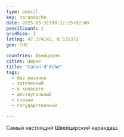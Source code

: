 ```yaml
---
type: pencil
key: carandache
date: 2025-05-31T08:22:15+02:00
pencilCount: 1
gridSize: 2
latlng: 47.374143, 8.535372
geo: CHE

countries: Швейцария
cities: Цюрих
title: "Caran d'Ache"
tags:
  - без резинки
  - заточенный
  - в конверте
  - шестиугольный
  - страна
  - государственный

---
```


Самый настоящий Швейцарский карандаш.
